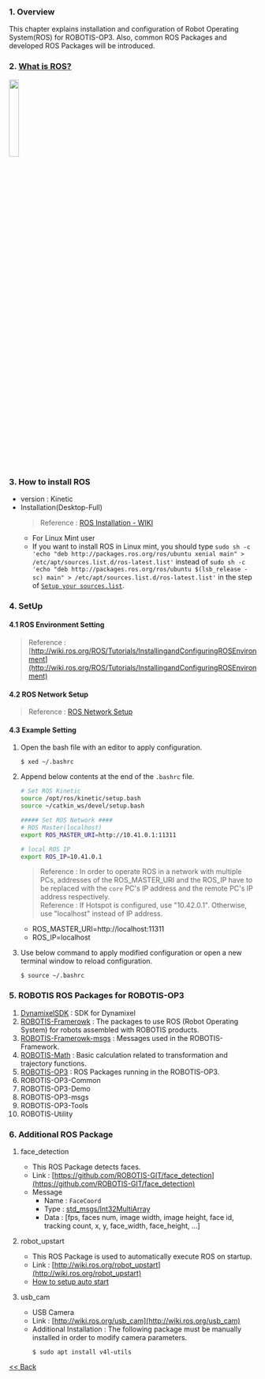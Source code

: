 ### 1. Overview
This chapter explains installation and configuration of Robot Operating System(ROS) for ROBOTIS-OP3. Also, common ROS Packages and developed ROS Packages will be introduced.  



### 2. [What is ROS?](http://www.ros.org/about-ros/)
<a href="http://www.ros.org/about-ros"> <img src="http://www.ros.org/wp-content/uploads/2013/10/rosorg-logo1.png?raw=true" height="20%"/> </a>

### 3. How to install ROS
 - version : Kinetic  
 - Installation(Desktop-Full)  
   > Reference : [ROS Installation - WIKI](http://wiki.ros.org/kinetic/Installation/Ubuntu)  
     - For Linux Mint user  
     - If you want to install ROS in Linux mint, you should type ```sudo sh -c 'echo "deb http://packages.ros.org/ros/ubuntu xenial main" > /etc/apt/sources.list.d/ros-latest.list'``` instead of ```sudo sh -c 'echo "deb http://packages.ros.org/ros/ubuntu $(lsb_release -sc) main" > /etc/apt/sources.list.d/ros-latest.list'``` in the step of [```Setup your sources.list```](http://wiki.ros.org/kinetic/Installation/Ubuntu#Installation.2BAC8-Ubuntu.2BAC8-Sources.Setup_your_sources.list).


### 4. SetUp
#### 4.1 ROS Environment Setting
> Reference : [http://wiki.ros.org/ROS/Tutorials/InstallingandConfiguringROSEnvironment](http://wiki.ros.org/ROS/Tutorials/InstallingandConfiguringROSEnvironment)

#### 4.2 ROS Network Setup
> Reference : [ROS Network Setup](http://wiki.ros.org/ROS/NetworkSetup)  

#### 4.3 Example Setting
  1. Open the bash file with an editor to apply configuration.  
     ```
     $ xed ~/.bashrc
     ```

  2. Append below contents at the end of the `.bashrc` file.  
     ```bash    
     # Set ROS Kinetic
     source /opt/ros/kinetic/setup.bash
     source ~/catkin_ws/devel/setup.bash

     ##### Set ROS Network ####
     # ROS Master(localhost)
     export ROS_MASTER_URI=http://10.41.0.1:11311

     # local ROS IP
     export ROS_IP=10.41.0.1
     ```

     > Reference : In order to operate ROS in a network with multiple PCs, addresses of the ROS_MASTER_URI and the ROS_IP have to be replaced with the `core` PC's IP address and the remote PC's IP address respectively.  
     > Reference : If Hotspot is configured, use "10.42.0.1". Otherwise, use "localhost" instead of IP address. 
       - ROS_MASTER_URI=http://localhost:11311
       - ROS_IP=localhost

  3. Use below command to apply modified configuration or open a new terminal window to reload configuration.  
     ```
     $ source ~/.bashrc
     ```

### 5. ROBOTIS ROS Packages for ROBOTIS-OP3  
 1. [DynamixelSDK](https://github.com/ROBOTIS-GIT/DynamixelSDK/wiki) : SDK for Dynamixel  
 2. [ROBOTIS-Framerowk](https://github.com/ROBOTIS-GIT/ROBOTIS-Documents/wiki/ROBOTIS-Framework-Documents) : The packages to use ROS (Robot Operating System) for robots assembled with ROBOTIS products.  
 3. [ROBOTIS-Framerowk-msgs](https://github.com/ROBOTIS-GIT/ROBOTIS-Documents/wiki/ROBOTIS-Framework-Documents) : Messages used in the ROBOTIS-Framework.  
 4. [ROBOTIS-Math](https://github.com/ROBOTIS-GIT/ROBOTIS-Documents/wiki/robotis_math) : Basic calculation related to transformation and trajectory functions.  
 5. [ROBOTIS-OP3](OP3-ROBOTIS-ROS-Packages) : ROS Packages running in the ROBOTIS-OP3.
 6. ROBOTIS-OP3-Common 
 7. ROBOTIS-OP3-Demo  
 8. ROBOTIS-OP3-msgs  
 9. ROBOTIS-OP3-Tools  
 10. ROBOTIS-Utility


### 6. Additional ROS Package
 1. face_detection  
    - This ROS Package detects faces.  
    - Link : [https://github.com/ROBOTIS-GIT/face_detection](https://github.com/ROBOTIS-GIT/face_detection)  
    - Message  
       - Name : `FaceCoord`  
       - Type : [std_msgs/Int32MultiArray](http://docs.ros.org/jade/api/std_msgs/html/msg/Int32MultiArray.html)  
       - Data : [fps, faces num, image width, image height, face id, tracking count, x, y, face_width, face_height, ...]  

 2. robot_upstart  
    - This ROS Package is used to automatically execute ROS on startup.  
    - Link : [http://wiki.ros.org/robot_upstart](http://wiki.ros.org/robot_upstart)  
    - [How to setup auto start](OP3-How-to-kill-the-demo-program#31-start-demo-program-on-start)  

 3. usb_cam  
    - USB Camera  
    - Link : [http://wiki.ros.org/usb_cam](http://wiki.ros.org/usb_cam)  
    - Additional Installation : The following package must be manually installed in order to modify camera parameters.  
      ```
      $ sudo apt install v4l-utils
      ```  

[&lt;&lt; Back](OP3-User's-Guide)
